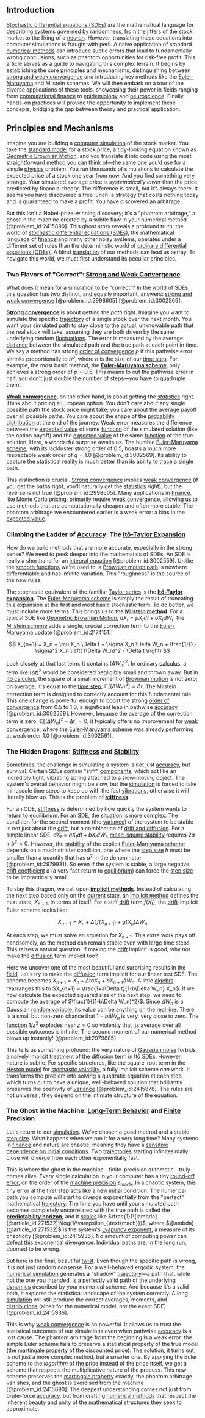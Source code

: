 ## Introduction
[Stochastic differential equations (SDEs)](@article_id:137792) are the mathematical language for describing systems governed by randomness, from the jitters of the stock market to the firing of a [neuron](@article_id:147606). However, translating these equations into computer simulations is fraught with peril. A naive application of standard [numerical methods](@article_id:139632) can introduce subtle errors that lead to fundamentally wrong conclusions, such as phantom opportunities for risk-free profit. This article serves as a guide to navigating this complex terrain. It begins by establishing the core principles and mechanisms, distinguishing between [strong and weak convergence](@article_id:139850) and introducing key methods like the [Euler-Maruyama](@article_id:199035) and Milstein schemes. We will then embark on a tour of the diverse applications of these tools, showcasing their power in fields ranging from [computational finance](@article_id:145362) to [epidemiology](@article_id:140915) and [neuroscience](@article_id:148534). Finally, hands-on practices will provide the opportunity to implement these concepts, bridging the gap between theory and practical application.

## Principles and Mechanisms

Imagine you are building a [computer simulation](@article_id:145913) of the stock market. You take the [standard model](@article_id:136930) for a stock price, a tidy-looking equation known as [Geometric Brownian Motion](@article_id:136904), and you translate it into code using the most straightforward method you can think of—the same one you’d use for a simple [physics](@article_id:144980) problem. You run thousands of simulations to calculate the expected price of a stock one year from now. And you find something very strange. Your simulated average price is *systematically lower* than the price predicted by financial theory. The difference is small, but it’s always there. It seems you have discovered a free lunch: a strategy that costs nothing today and is guaranteed to make a profit. You have discovered an arbitrage.

But this isn't a Nobel-prize-winning discovery; it's a "phantom arbitrage," a ghost in the machine created by a subtle flaw in your numerical method [@problem_id:2415890]. This ghost story reveals a profound truth: the world of [stochastic differential equations (SDEs)](@article_id:137792), the mathematical language of [finance](@article_id:144433) and many other noisy systems, operates under a different set of rules than the deterministic world of [ordinary differential equations (ODEs)](@article_id:146769). A blind [translation](@article_id:138341) of our methods can lead us astray. To navigate this world, we must first understand its peculiar principles.

### Two Flavors of "Correct": [Strong and Weak Convergence](@article_id:139850)

What does it mean for a [simulation](@article_id:140361) to be "correct"? In the world of SDEs, this question has two distinct, and equally important, answers: [strong and weak convergence](@article_id:139850) [@problem_id:2998605] [@problem_id:3002569].

**[Strong convergence](@article_id:139001)** is about getting the *path* right. Imagine you want to simulate the specific [trajectory](@article_id:172968) of a single stock over the next month. You want your simulated path to stay close to the actual, unknowable path that the real stock will take, assuming they are both driven by the same underlying random [fluctuations](@article_id:150006). The error is measured by the average [distance](@article_id:168164) between the simulated path and the true path at each point in time. We say a method has strong [order of convergence](@article_id:145900) $p$ if this pathwise error shrinks proportionally to $h^p$, where $h$ is the size of our [time step](@article_id:136673). For example, the most basic method, the **[Euler-Maruyama scheme](@article_id:140075)**, only achieves a strong order of $p=0.5$. This means to cut the pathwise error in half, you don't just double the number of steps—you have to quadruple them!

**[Weak convergence](@article_id:146156)**, on the other hand, is about getting the *[statistics](@article_id:260282)* right. Think about pricing a European option. You don't care about any single possible path the stock price might take; you care about the average payoff over all possible paths. You care about the shape of the [probability distribution](@article_id:145910) at the end of the journey. Weak error measures the difference between the [expected value](@article_id:160628) of some [function](@article_id:141001) of the simulated solution (like the option payoff) and the [expected value](@article_id:160628) of the same [function](@article_id:141001) of the true solution. Here, a wonderful surprise awaits us. The humble [Euler-Maruyama scheme](@article_id:140075), with its lackluster strong order of $0.5$, boasts a much more respectable weak order of $q=1.0$ [@problem_id:3002569]. Its ability to capture the statistical reality is much better than its ability to [trace](@article_id:148773) a single path.

This distinction is crucial. [Strong convergence](@article_id:139001) implies [weak convergence](@article_id:146156) (if you get the paths right, you'll naturally get the [statistics](@article_id:260282) right), but the reverse is not true [@problem_id:2998605]. Many applications in [finance](@article_id:144433), like [Monte Carlo pricing](@article_id:145319), primarily require [weak convergence](@article_id:146156), allowing us to use methods that are computationally cheaper and often more stable. The phantom arbitrage we encountered earlier is a weak error: a bias in the [expected value](@article_id:160628).

### Climbing the Ladder of [Accuracy](@article_id:170398): The [Itô-Taylor Expansion](@article_id:139218)

How do we build methods that are more accurate, especially in the strong sense? We need to peek deeper into the mathematics of SDEs. An SDE is really a shorthand for an [integral equation](@article_id:164811) [@problem_id:3002559]. Unlike the [smooth functions](@article_id:138448) we're used to, a [Brownian motion path](@article_id:273867) is nowhere differentiable and has infinite variation. This "roughness" is the source of the new rules.

The stochastic equivalent of the familiar [Taylor series](@article_id:146660) is the **[Itô-Taylor expansion](@article_id:139218)**. The [Euler-Maruyama scheme](@article_id:140075) is simply the result of truncating this expansion at the first and most basic stochastic term. To do better, we must include more terms. This brings us to the **[Milstein method](@article_id:142213)**. For a typical SDE like [Geometric Brownian Motion](@article_id:136904), $dX_t = \mu X_t dt + \sigma X_t dW_t$, the [Milstein scheme](@article_id:140362) adds a single, crucial correction term to the [Euler-Maruyama](@article_id:199035) update [@problem_id:2174151]:

$$
X_{n+1} = X_n + \mu X_n \Delta t + \sigma X_n \Delta W_n + \frac{1}{2} \sigma^2 X_n \left( (\Delta W_n)^2 - \Delta t \right)
$$

Look closely at that last term. It contains $(\Delta W_n)^2$. In ordinary [calculus](@article_id:145546), a term like $(\Delta t)^2$ would be considered negligibly small and thrown away. But in [Itô calculus](@article_id:171407), the square of a small increment of [Brownian motion](@article_id:141415) is not zero; on average, it's equal to the [time step](@article_id:136673), $\mathbb{E}[(\Delta W_n)^2] = \Delta t$. The Milstein correction term is designed to correctly account for this fundamental rule. This one change is powerful enough to boost the strong [order of convergence](@article_id:145900) from $0.5$ to $1.0$, a significant leap in pathwise [accuracy](@article_id:170398) [@problem_id:3002569]. However, because the average of the correction term is zero, $\mathbb{E}[(\Delta W_n)^2 - \Delta t] = 0$, it typically offers no improvement for [weak convergence](@article_id:146156), where the [Euler-Maruyama scheme](@article_id:140075) was already performing at weak order 1.0 [@problem_id:3002591].

### The Hidden Dragons: [Stiffness](@article_id:141521) and [Stability](@article_id:142499)

Sometimes, the challenge in simulating a system is not just [accuracy](@article_id:170398), but survival. Certain SDEs contain "stiff" [components](@article_id:152417), which act like an incredibly tight, vibrating spring attached to a slow-moving object. The system's overall behavior might be slow, but the [simulation](@article_id:140361) is forced to take minuscule time steps to keep up with the fast [vibrations](@article_id:163071), otherwise it will literally blow up. This is the problem of **[stiffness](@article_id:141521)**.

For an ODE, [stiffness](@article_id:141521) is determined by how quickly the system wants to return to [equilibrium](@article_id:144554). For an SDE, the situation is more complex. The condition for the second moment (the [variance](@article_id:148683)) of the system to be stable is not just about the [drift](@article_id:268312), but a combination of [drift and diffusion](@article_id:148322). For a simple linear SDE, $dX_t = a X_t dt + b X_t dW_t$, [mean-square stability](@article_id:165410) requires $2a + b^2 < 0$. However, the [stability](@article_id:142499) of the explicit [Euler-Maruyama scheme](@article_id:140075) depends on a much stricter condition, one where the [step size](@article_id:163435) $h$ must be smaller than a quantity that has $a^2$ in the denominator [@problem_id:2979931]. So even if the system is stable, a large negative [drift coefficient](@article_id:198860) $a$ (a very fast return to [equilibrium](@article_id:144554)) can force the [step size](@article_id:163435) to be impractically small.

To slay this dragon, we call upon **[implicit methods](@article_id:136579)**. Instead of calculating the next step based only on the [current](@article_id:270029) state, an [implicit method](@article_id:138043) defines the next state, $X_{n+1}$, in terms of itself. For a stiff [drift](@article_id:268312) term $f(X_t)$, the [drift](@article_id:268312)-implicit Euler scheme looks like:

$$
X_{n+1} = X_n + \Delta t \, f(X_{n+1}) + g(X_n)\Delta W_n
$$

At each step, we must solve an equation for $X_{n+1}$. This extra work pays off handsomely, as the method can remain stable even with large time steps. This raises a natural question: if making the [drift](@article_id:268312) implicit is good, why not make the [diffusion](@article_id:140951) term implicit too?

Here we uncover one of the most beautiful and surprising results in the [field](@article_id:151652). Let's try to make the [diffusion](@article_id:140951) term implicit for our linear test SDE. The scheme becomes $X_{n+1} = X_n + \Delta t a X_n + b X_{n+1} \Delta W_n$. A little [algebra](@article_id:155968) rearranges this to $X_{n+1} = \frac{1+a\Delta t}{1-b\Delta W_n} X_n$. If we now calculate the expected squared size of the next step, we need to compute the average of $\frac{1}{(1-b\Delta W_n)^2}$. Since $\Delta W_n$ is a Gaussian [random variable](@article_id:194836), its value can be anything on the [real line](@article_id:147782). There is a small but non-zero chance that $1-b\Delta W_n$ is very, very close to zero. The [function](@article_id:141001) $1/z^2$ explodes near $z=0$ so violently that its average over all possible outcomes is infinite. The second moment of our numerical method blows up instantly! [@problem_id:2979885].

This tells us something profound: the very nature of [Gaussian noise](@article_id:260258) forbids a naively implicit treatment of the [diffusion](@article_id:140951) term in Itô SDEs. However, nature is subtle. For specific structures, like the square-root term in the [Heston model](@article_id:143341) for [stochastic volatility](@article_id:140302), a fully implicit scheme *can* work. It transforms the problem into solving a quadratic equation at each step, which turns out to have a unique, well-behaved solution that brilliantly preserves the positivity of [variance](@article_id:148683) [@problem_id:2415878]. The rules are not universal; they depend on the intimate structure of the equation.

### The Ghost in the Machine: [Long-Term Behavior](@article_id:267053) and [Finite Precision](@article_id:274498)

Let's return to our [simulation](@article_id:140361). We've chosen a good method and a stable [step size](@article_id:163435). What happens when we run it for a very long time? Many systems in [finance](@article_id:144433) and nature are chaotic, meaning they have a [sensitive dependence on initial conditions](@article_id:143695). Two [trajectories](@article_id:273930) starting infinitesimally close will diverge from each other exponentially fast.

This is where the ghost in the machine—finite-precision arithmetic—truly comes alive. Every single calculation in your computer has a tiny [round-off error](@article_id:143083), on the order of the [machine precision](@article_id:170917) $\varepsilon_{\text{mach}}$. In a chaotic system, this tiny error at the first step acts like a new initial condition. The numerical path you compute will start to diverge exponentially from the "perfect" mathematical [trajectory](@article_id:172968). The time you have until your simulated path becomes completely uncorrelated with the true path is called the **[predictability horizon](@article_id:147353)**, and it [scales](@article_id:170403) like $\frac{1}{\[lambda](@article_id:271532)}\log(1/\varepsilon_{\text{mach}})$, where $\[lambda](@article_id:271532)$ is the system's [Lyapunov exponent](@article_id:141896), a measure of its chaoticity [@problem_id:2415936]. No amount of computing power can defeat this exponential [divergence](@article_id:159238). Individual paths are, in the long run, doomed to be wrong.

But here is the final, beautiful [twist](@article_id:199796). Even though the specific path is wrong, it is not just random nonsense. For a well-behaved ergodic system, the [numerical simulation](@article_id:136593) generates a "shadow" [trajectory](@article_id:172968)—a path that, while not the one you intended, is a perfectly valid path of the underlying [dynamics](@article_id:163910) described by your numerical scheme. And because it's a valid path, it explores the statistical landscape of the system correctly. A long [simulation](@article_id:140361) will still produce the correct averages, moments, and [distributions](@article_id:177476) (albeit for the numerical model, not the exact SDE) [@problem_id:2415936].

This is why [weak convergence](@article_id:146156) is so powerful. It allows us to trust the statistical outcomes of our simulations even when pathwise [accuracy](@article_id:170398) is a lost cause. The phantom arbitrage from the beginning is a weak error: the simple Euler scheme fails to preserve a statistical property of the true model (the [martingale property](@article_id:260776) of the discounted price). The solution, it turns out, is not just a more complex method, but a smarter one. By applying the Euler scheme to the *logarithm* of the price instead of the price itself, we get a scheme that respects the multiplicative nature of the process. This new scheme preserves the [martingale property](@article_id:260776) exactly, the phantom arbitrage vanishes, and the ghost is exorcised from the machine [@problem_id:2415890]. The deepest understanding comes not just from brute-force [accuracy](@article_id:170398), but from crafting [numerical methods](@article_id:139632) that respect the inherent beauty and unity of the mathematical structures they seek to approximate.

